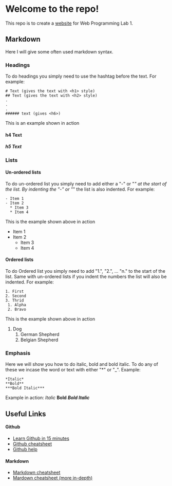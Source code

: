 # Welcome to the repo!
This repo is to create a [website](https://ghcc2005.github.io/) for Web Programming Lab 1.

## Markdown
Here I will give some often used markdown syntax. 

### Headings
To do headings you simply need to use the hashtag before the text. For example:
```
# Text (gives the text with <h1> style)
## Text (gives the text with <h2> style)
.
.
.
###### text (gives <h6>)
```
This is an example shown in action
#### h4 Text
##### h5 Text

### Lists
#### Un-ordered lists
To do un-ordered list you simply need to add either a "-" or "*" at the start of the list. By indenting the "-" or "*" the list is also indented. For example:
```
- Item 1
- Item 2
  * Item 3
  * Item 4
```
This is the example shown above in action
- Item 1
- Item 2
  * Item 3
  * Item 4

#### Ordered lists
To do Ordered list you simply need to add "1.", "2.", ... "n." to the start of the list. Same with un-ordered lists if you indent the numbers the list will also be indented. For example:
```
1. First
2. Second
3. Thrid
 1. Alpha
 2. Bravo
```
This is the example shown above in action
1. Dog
   1. German Shepherd
    2. Belgian Shepherd

### Emphasis
Here we will show you how to do italic, bold and bold italic. To do any of these we incase the word or text with either "*" or "_".
Example:
```
*Italic*
**Bold**
***Bold Italic***
```
Example in action:
*Italic*
**Bold**
***Bold Italic***

## Useful Links
#### Github
- [Learn Github in 15 minutes](https://docs.github.com/en/get-started/quickstart/set-up-git)
- [Github cheatsheet](https://github.com/tiimgreen/github-cheat-sheet)
- [Github help](https://docs.github.com/en)
#### Markdown
- [Markdown cheatsheet](https://packetlife.net/media/library/16/Markdown.pdf)
- [Mardown cheatsheet (more in-depth)](https://github.com/adam-p/markdown-here/wiki/Markdown-Cheatsheet)
